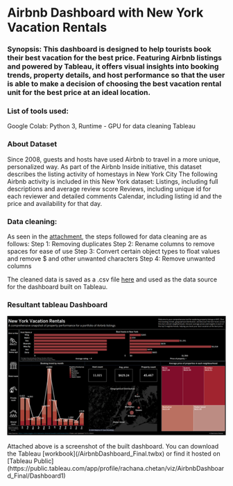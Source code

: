 # Airbnb Dashboard with New York Vacation Rentals
### Synopsis: This dashboard is designed to help tourists book their best vacation for the best price. Featuring Airbnb listings and powered by Tableau, it offers visual insights into booking trends, property details, and host performance so that the user is able to make a decision of choosing the best vacation rental unit for the best price at an ideal location.

### List of tools used:
Google Colab: Python 3, Runtime - GPU for data cleaning
Tableau

### About Dataset
Since 2008, guests and hosts have used Airbnb to travel in a more unique, personalized way. As part of the Airbnb Inside initiative, this dataset describes the listing activity of homestays in New York City
The following Airbnb activity is included in this New York dataset:
Listings, including full descriptions and average review score Reviews, including unique id for each reviewer and detailed comments Calendar, including listing id and the price and availability for that day.

### Data cleaning:
As seen in the [attachment](/Airbnb_Open_Data_Data_cleaning_Rachana.ipynb), the steps followed for data cleaning are as follows: 
Step 1: Removing duplicates
Step 2: Rename columns to remove spaces for ease of use
Step 3: Convert certain object types to float values and remove $ and other unwanted characters
Step 4: Remove unwanted columns

The cleaned data is saved as a .csv file [here](/Airbnb_Cleaned.csv) and used as the data source for the dashboard built on Tableau.

### Resultant tableau Dashboard 
<p align="center">
  <img src="Airbnb_Dashboard.png">
</p>
Attached above is a screenshot of the built dashboard. You can download the Tableau [workbook](/AirbnbDashboard_Final.twbx) or find it hosted on [Tableau Public](https://public.tableau.com/app/profile/rachana.chetan/viz/AirbnbDashboard_Final/Dashboard1)




